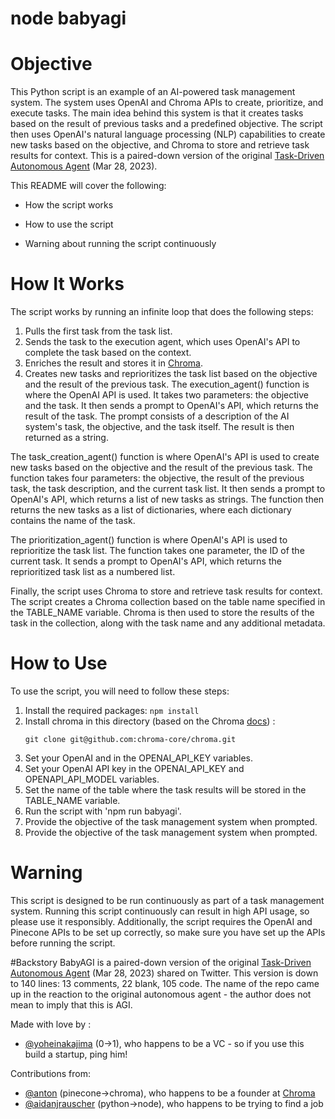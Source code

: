 # node babyagi


# Objective
This Python script is an example of an AI-powered task management system. The system uses OpenAI and Chroma APIs to create, prioritize, and execute tasks. The main idea behind this system is that it creates tasks based on the result of previous tasks and a predefined objective. The script then uses OpenAI's natural language processing (NLP) capabilities to create new tasks based on the objective, and Chroma to store and retrieve task results for context. This is a paired-down version of the original [Task-Driven Autonomous Agent](https://twitter.com/yoheinakajima/status/1640934493489070080?s=20) (Mar 28, 2023).

This README will cover the following:

* How the script works 

* How to use the script 
* Warning about running the script continuously
# How It Works
The script works by running an infinite loop that does the following steps:

1. Pulls the first task from the task list.
2. Sends the task to the execution agent, which uses OpenAI's API to complete the task based on the context.
3. Enriches the result and stores it in [Chroma](docs.trychroma.com).
4. Creates new tasks and reprioritizes the task list based on the objective and the result of the previous task.
The execution_agent() function is where the OpenAI API is used. It takes two parameters: the objective and the task. It then sends a prompt to OpenAI's API, which returns the result of the task. The prompt consists of a description of the AI system's task, the objective, and the task itself. The result is then returned as a string.

The task_creation_agent() function is where OpenAI's API is used to create new tasks based on the objective and the result of the previous task. The function takes four parameters: the objective, the result of the previous task, the task description, and the current task list. It then sends a prompt to OpenAI's API, which returns a list of new tasks as strings. The function then returns the new tasks as a list of dictionaries, where each dictionary contains the name of the task.

The prioritization_agent() function is where OpenAI's API is used to reprioritize the task list. The function takes one parameter, the ID of the current task. It sends a prompt to OpenAI's API, which returns the reprioritized task list as a numbered list.

Finally, the script uses Chroma to store and retrieve task results for context. The script creates a Chroma collection based on the table name specified in the TABLE_NAME variable. Chroma is then used to store the results of the task in the collection, along with the task name and any additional metadata.

# How to Use
To use the script, you will need to follow these steps:
1. Install the required packages: `npm install`
2. Install chroma in this directory (based on the Chroma [docs](https://docs.trychroma.com/getting-started)) : 
    ```
    git clone git@github.com:chroma-core/chroma.git
    ```
2. Set your OpenAI and in the OPENAI_API_KEY variables.
3. Set your OpenAI API key in the OPENAI_API_KEY and OPENAPI_API_MODEL variables.
4. Set the name of the table where the task results will be stored in the TABLE_NAME variable.
5. Run the script with 'npm run babyagi'.
6. Provide the objective of the task management system when prompted.
7. Provide the objective of the task management system when prompted.

# Warning
This script is designed to be run continuously as part of a task management system. Running this script continuously can result in high API usage, so please use it responsibly. Additionally, the script requires the OpenAI and Pinecone APIs to be set up correctly, so make sure you have set up the APIs before running the script.

#Backstory
BabyAGI is a paired-down version of the original [Task-Driven Autonomous Agent](https://twitter.com/yoheinakajima/status/1640934493489070080?s=20) (Mar 28, 2023) shared on Twitter. This version is down to 140 lines: 13 comments, 22 blank, 105 code. The name of the repo came up in the reaction to the original autonomous agent - the author does not mean to imply that this is AGI.

Made with love by :
- [@yoheinakajima](https://twitter.com/yoheinakajima) (0->1), who happens to be a VC - so if you use this build a startup, ping him!

Contributions from: 
- [@anton](https://twitter.com/atroyn) (pinecone->chroma), who happens to be a founder at [Chroma](https://www.trychroma.com/)
- [@aidanjrauscher](https://twitter.com/aidanjrauscher) (python->node), who happens to be trying to find a job 